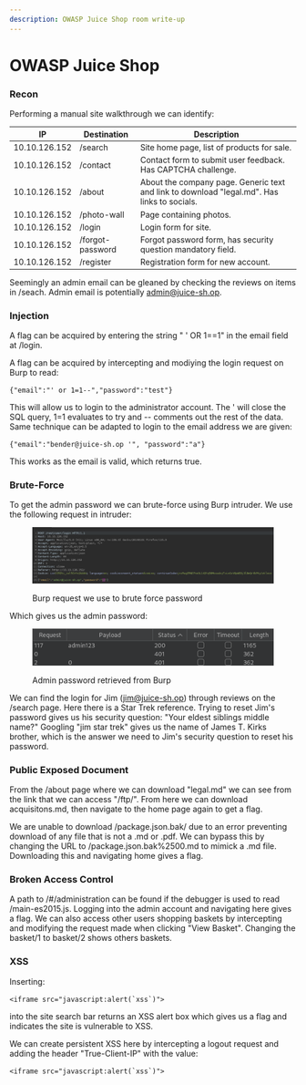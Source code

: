 ```yaml
---
description: OWASP Juice Shop room write-up
---
```


# OWASP Juice Shop

### Recon

Performing a manual site walkthrough we can identify:

| IP            | Destination      | Description                                                                                 |
| ------------- | ---------------- | ------------------------------------------------------------------------------------------- |
| 10.10.126.152 | /search          | Site home page, list of products for sale.                                                  |
| 10.10.126.152 | /contact         | Contact form to submit user feedback. Has CAPTCHA challenge.                                |
| 10.10.126.152 | /about           | About the company page. Generic text and link to download "legal.md". Has links to socials. |
| 10.10.126.152 | /photo-wall      | Page containing photos.                                                                     |
| 10.10.126.152 | /login           | Login form for site.                                                                        |
| 10.10.126.152 | /forgot-password | Forgot password form, has security question mandatory field.                                |
| 10.10.126.152 | /register        | Registration form for new account.                                                          |

Seemingly an admin email can be gleaned by checking the reviews on items in /seach. Admin email is potentially admin@juice-sh.op.&#x20;

### Injection

A flag can be acquired by entering the string " ' OR 1==1" in the email field at /login.

A flag can be acquired by intercepting and modiying the login request on Burp to read:&#x20;

```
{"email":"' or 1=1--","password":"test"}
```

This will allow us to login to the administrator account. The ' will close the SQL query, 1=1 evaluates to try and -- comments out the rest of the data. Same technique can be adapted to login to the email address we are given:

```
{"email":"bender@juice-sh.op '", "password":"a"}
```

This works as the email is valid, which returns true.

### Brute-Force

To get the admin password we can brute-force using Burp intruder. We use the following request in intruder:

<figure><img src="../../.gitbook/assets/intrude_request.png" alt=""><figcaption><p>Burp request we use to brute force password</p></figcaption></figure>

Which gives us the admin password:

<figure><img src="../../.gitbook/assets/intrude_result.png" alt=""><figcaption><p>Admin password retrieved from Burp</p></figcaption></figure>

We can find the login for Jim (jim@juice-sh.op) through reviews on the /search page. Here there is a Star Trek reference. Trying to reset Jim's password gives us his security question: "Your eldest siblings middle name?" Googling "jim star trek" gives us the name of James T. Kirks brother, which is the answer we need to Jim's security question to reset his password.

### Public Exposed Document

From the /about page where we can download "legal.md" we can see from the link that we can access "/ftp/". From here we can download acquisitons.md, then navigate to the home page again to get a flag.

We are unable to download /package.json.bak/ due to an error preventing download of any file that is not a .md or .pdf. We can bypass this by changing the URL to /package.json.bak%2500.md to mimick a .md file. Downloading this and navigating home gives a flag.

### Broken Access Control

A path to /#/administration can be found if the debugger is used to read /main-es2015.js. Logging into the admin account and navigating here gives a flag. We can also access other users shopping baskets by intercepting and modifying the request made when clicking "View Basket". Changing the basket/1 to basket/2 shows others baskets.

### XSS

Inserting:

```
<iframe src="javascript:alert(`xss`)">
```

into the site search bar returns an XSS alert box which gives us a flag and indicates the site is vulnerable to XSS.

We can create persistent XSS here by intercepting a logout request and adding the header "True-Client-IP" with the value:

```
<iframe src="javascript:alert(`xss`)">
```

